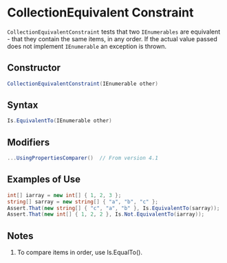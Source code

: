 # CollectionEquivalent Constraint

`CollectionEquivalentConstraint` tests that two `IEnumerables` are equivalent - that they contain
the same items, in any order. If the actual value passed does not implement `IEnumerable` an exception is thrown.

## Constructor

```csharp
CollectionEquivalentConstraint(IEnumerable other)
```

## Syntax

```csharp
Is.EquivalentTo(IEnumerable other)
```

## Modifiers

```csharp
...UsingPropertiesComparer()  // From version 4.1
```

## Examples of Use

```csharp
int[] iarray = new int[] { 1, 2, 3 };
string[] sarray = new string[] { "a", "b", "c" };
Assert.That(new string[] { "c", "a", "b" }, Is.EquivalentTo(sarray));
Assert.That(new int[] { 1, 2, 2 }, Is.Not.EquivalentTo(iarray));
```

## Notes

1. To compare items in order, use Is.EqualTo().
